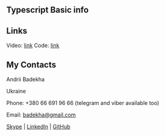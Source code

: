 ## Typescript Basic info

## Links
Video: [link](https://www.youtube.com/watch?v=nyIpDs2DJ_c&list=PLqKQF2ojwm3lrzkYrqnxh6qywB99dCyCt&index=5)
Code: [link](https://github.com/andriiFront/Typescript-basics.git)

## My Contacts
Andrii Badekha

Ukraine

Phone: +380 66 691 96 66 (telegram and viber available too)

Email: [badekha@gmail.com](mailto:badekha@gmail.com)

[Skype](https://join.skype.com/invite/h29gcO1kzY99) | [LinkedIn](https://www.linkedin.com/in/andrii-badekha-3a026b79/) | [GitHub](https://github.com/andriiFront)
